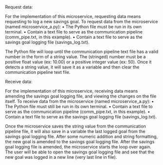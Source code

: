 Request data:

For the implementation of this microservice, requesting data means requesting to log a new savings goal. To request data from the microservice (named microservice_a.py):
  •	The Python file must be run in its own terminal.
  •	Contain a text file to serve as the communication pipeline (comm_pipe.txt, in this example).
  •	Contain a text file to serve as the savings goal logging file (savings_log.txt).

The Python file will loop until the communication pipeline text file has a valid number in the form of a string value. The (stringed) number must be a positive float value (ex: 10.00) or a positive integer value (ex: 50).
Once it detects a string value, it will save it as a variable and then clear the communication pipeline text file.


Receive data:

For the implementation of this microservice, receiving data means amending the savings goal logging file, and viewing the changes on the file itself. To receive data from the microservice (named microservice_a.py):
  •	The Python file must still be run in its own terminal.
  •	Contain a text file to serve as the communication pipeline (comm_pipe.txt, in this example).
  •	Contain a text file to serve as the savings goal logging file (savings_log.txt).

Once the microservice saves the string value from the communication pipeline file, it will also save in a variable the last logged goal from the savings goal logging file. After some numeric addition and string formatting, the new goal is amended to the savings goal logging file. After the savings goal logging file is amended, the microservice starts the loop over again. The user will be able to open the savings goal logging file and see that the new goal was logged in a new line (very last line in file).
